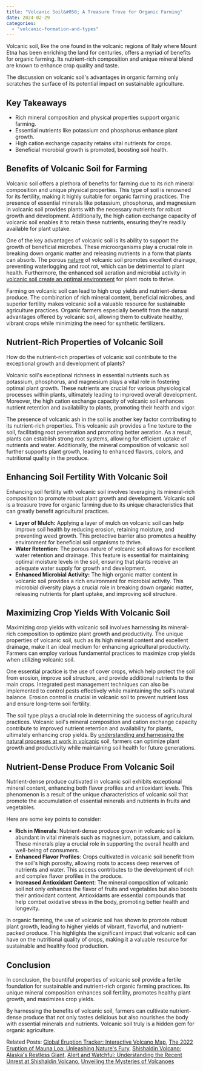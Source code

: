 ```yaml
---
title: "Volcanic Soil&#058; A Treasure Trove for Organic Farming"
date: 2024-02-29
categories: 
  - "volcanic-formation-and-types"
---
```


Volcanic soil, like the one found in the volcanic regions of Italy where Mount Etna has been enriching the land for centuries, offers a myriad of benefits for organic farming. Its nutrient-rich composition and unique mineral blend are known to enhance crop quality and taste.

The discussion on volcanic soil's advantages in organic farming only scratches the surface of its potential impact on sustainable agriculture.

## Key Takeaways

- Rich mineral composition and physical properties support organic farming.
- Essential nutrients like potassium and phosphorus enhance plant growth.
- High cation exchange capacity retains vital nutrients for crops.
- Beneficial microbial growth is promoted, boosting soil health.

## Benefits of Volcanic Soil for Farming

Volcanic soil offers a plethora of benefits for farming due to its rich mineral composition and unique physical properties. This type of soil is renowned for its fertility, making it highly suitable for organic farming practices. The presence of essential minerals like potassium, phosphorus, and magnesium in volcanic soil provides plants with the necessary nutrients for robust growth and development. Additionally, the high cation exchange capacity of volcanic soil enables it to retain these nutrients, ensuring they're readily available for plant uptake.

One of the key advantages of volcanic soil is its ability to support the growth of beneficial microbes. These microorganisms play a crucial role in breaking down organic matter and releasing nutrients in a form that plants can absorb. The porous [nature](https://magmamatters.com/the-art-and-science-of-volcano-monitoring/ "The Art and Science of Volcano Monitoring") of volcanic soil promotes excellent drainage, preventing waterlogging and root rot, which can be detrimental to plant health. Furthermore, the enhanced soil aeration and microbial activity in [volcanic soil create an optimal environment](https://magmamatters.com/geothermal-energy-and-its-volcanic-origins/ "Geothermal Energy and Its Volcanic Origins") for plant roots to thrive.

Farming on volcanic soil can lead to high crop yields and nutrient-dense produce. The combination of rich mineral content, beneficial microbes, and superior fertility makes volcanic soil a valuable resource for sustainable agriculture practices. Organic farmers especially benefit from the natural advantages offered by volcanic soil, allowing them to cultivate healthy, vibrant crops while minimizing the need for synthetic fertilizers.

## Nutrient-Rich Properties of Volcanic Soil

How do the nutrient-rich properties of volcanic soil contribute to the exceptional growth and development of plants?

Volcanic soil's exceptional richness in essential nutrients such as potassium, phosphorus, and magnesium plays a vital role in fostering optimal plant growth. These nutrients are crucial for various physiological processes within plants, ultimately leading to improved overall development. Moreover, the high cation exchange capacity of volcanic soil enhances nutrient retention and availability to plants, promoting their health and vigor.

The presence of volcanic ash in the soil is another key factor contributing to its nutrient-rich properties. This volcanic ash provides a fine texture to the soil, facilitating root penetration and promoting better aeration. As a result, plants can establish strong root systems, allowing for efficient uptake of nutrients and water. Additionally, the mineral composition of volcanic soil further supports plant growth, leading to enhanced flavors, colors, and nutritional quality in the produce.

## Enhancing Soil Fertility With Volcanic Soil

Enhancing soil fertility with volcanic soil involves leveraging its mineral-rich composition to promote robust plant growth and development. Volcanic soil is a treasure trove for organic farming due to its unique characteristics that can greatly benefit agricultural practices.

- **Layer of Mulch:** Applying a layer of mulch on volcanic soil can help improve soil health by reducing erosion, retaining moisture, and preventing weed growth. This protective barrier also promotes a healthy environment for beneficial soil organisms to thrive.
- **Water Retention:** The porous nature of volcanic soil allows for excellent water retention and drainage. This feature is essential for maintaining optimal moisture levels in the soil, ensuring that plants receive an adequate water supply for growth and development.
- **Enhanced Microbial Activity:** The high organic matter content in volcanic soil provides a rich environment for microbial activity. This microbial diversity plays a crucial role in breaking down organic matter, releasing nutrients for plant uptake, and improving soil structure.

## Maximizing Crop Yields With Volcanic Soil

Maximizing crop yields with volcanic soil involves harnessing its mineral-rich composition to optimize plant growth and productivity. The unique properties of volcanic soil, such as its high mineral content and excellent drainage, make it an ideal medium for enhancing agricultural productivity. Farmers can employ various fundamental practices to maximize crop yields when utilizing volcanic soil.

One essential practice is the use of cover crops, which help protect the soil from erosion, improve soil structure, and provide additional nutrients to the main crops. Integrated pest management techniques can also be implemented to control pests effectively while maintaining the soil's natural balance. Erosion control is crucial in volcanic soil to prevent nutrient loss and ensure long-term soil fertility.

The soil type plays a crucial role in determining the success of agricultural practices. Volcanic soil's mineral composition and cation exchange capacity contribute to improved nutrient retention and availability for plants, ultimately enhancing crop yields. By [understanding and harnessing the natural processes at work in volcanic](https://magmamatters.com/understanding-volcanic-formation-a-comprehensive-guide/ "Understanding Volcanic Formation: A Comprehensive Guide") soil, farmers can optimize plant growth and productivity while maintaining soil health for future generations.

## Nutrient-Dense Produce From Volcanic Soil

Nutrient-dense produce cultivated in volcanic soil exhibits exceptional mineral content, enhancing both flavor profiles and antioxidant levels. This phenomenon is a result of the unique characteristics of volcanic soil that promote the accumulation of essential minerals and nutrients in fruits and vegetables.

Here are some key points to consider:

- **Rich in Minerals**: Nutrient-dense produce grown in volcanic soil is abundant in vital minerals such as magnesium, potassium, and calcium. These minerals play a crucial role in supporting the overall health and well-being of consumers.
- **Enhanced Flavor Profiles**: Crops cultivated in volcanic soil benefit from the soil's high porosity, allowing roots to access deep reserves of nutrients and water. This access contributes to the development of rich and complex flavor profiles in the produce.
- **Increased Antioxidant Content**: The mineral composition of volcanic soil not only enhances the flavor of fruits and vegetables but also boosts their antioxidant content. Antioxidants are essential compounds that help combat oxidative stress in the body, promoting better health and longevity.

In organic farming, the use of volcanic soil has shown to promote robust plant growth, leading to higher yields of vibrant, flavorful, and nutrient-packed produce. This highlights the significant impact that volcanic soil can have on the nutritional quality of crops, making it a valuable resource for sustainable and healthy food production.

## Conclusion

In conclusion, the bountiful properties of volcanic soil provide a fertile foundation for sustainable and nutrient-rich organic farming practices. Its unique mineral composition enhances soil fertility, promotes healthy plant growth, and maximizes crop yields.

By harnessing the benefits of volcanic soil, farmers can cultivate nutrient-dense produce that not only tastes delicious but also nourishes the body with essential minerals and nutrients. Volcanic soil truly is a hidden gem for organic agriculture.

Related Posts: [Global Eruption Tracker: Interactive Volcano Map](https://magmamatters.com/global-eruption-tracker-interactive-volcano-map/), [The 2022 Eruption of Mauna Loa: Unleashing Nature's Fury](https://magmamatters.com/the-2022-eruption-of-mauna-loa-unleashing-natures-fury/), [Shishaldin Volcano: Alaska's Restless Giant](https://magmamatters.com/shishaldin-volcano-alaskas-restless-giant/), [Alert and Watchful: Understanding the Recent Unrest at Shishaldin Volcano](https://magmamatters.com/alert-and-watchful-understanding-the-recent-unrest-at-shishaldin-volcano/), [Unveiling the Mysteries of Volcanoes](https://magmamatters.com/unveiling-the-mysteries-of-volcanoes/)
